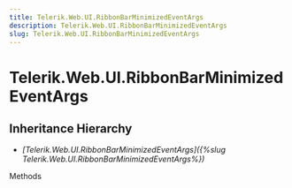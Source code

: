 ```yaml
---
title: Telerik.Web.UI.RibbonBarMinimizedEventArgs
description: Telerik.Web.UI.RibbonBarMinimizedEventArgs
slug: Telerik.Web.UI.RibbonBarMinimizedEventArgs
---
```


# Telerik.Web.UI.RibbonBarMinimizedEventArgs

## Inheritance Hierarchy

* *[Telerik.Web.UI.RibbonBarMinimizedEventArgs]({%slug Telerik.Web.UI.RibbonBarMinimizedEventArgs%})*


Methods


